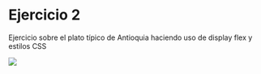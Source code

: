 # Ejercicio 2
Ejercicio sobre el plato típico de Antioquia haciendo uso de display flex y estilos CSS

![](https://storage.googleapis.com/academia-geek-general-bucket/modulo-1/modulo_1_img_26.png)